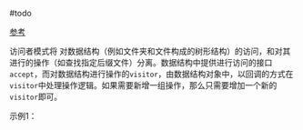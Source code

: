 #todo 

[参考](https://www.liaoxuefeng.com/wiki/1252599548343744/1281319659110433)


访问者模式将 对数据结构（例如文件夹和文件构成的树形结构）的访问，和对其进行的操作（如查找指定后缀文件）分离。数据结构中提供进行访问的接口`accept`，而对数据结构进行操作的`visitor`，由数据结构对象中，以回调的方式在`visitor`中处理操作逻辑。如果需要新增一组操作，那么只需要增加一个新的`visitor`即可。


示例1：
```

```